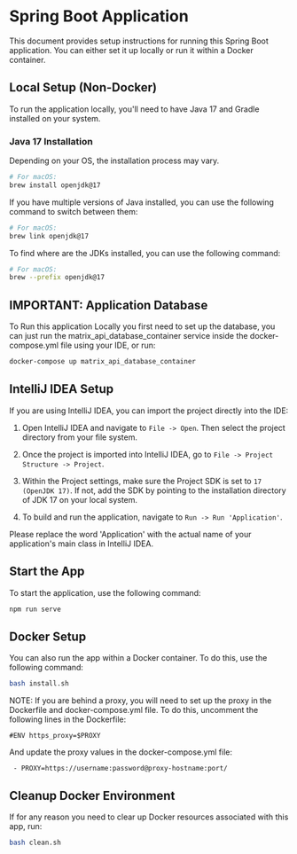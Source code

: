 # Spring Boot Application

This document provides setup instructions for running this Spring Boot application. You can either set it up locally or run it within a Docker container.

## Local Setup (Non-Docker)

To run the application locally, you'll need to have Java 17 and Gradle installed on your system.

### Java 17 Installation

Depending on your OS, the installation process may vary.

```bash
# For macOS:
brew install openjdk@17
```

If you have multiple versions of Java installed, you can use the following command to switch between them:

```bash
# For macOS:
brew link openjdk@17
```

To find where are the JDKs installed, you can use the following command:
```bash
# For macOS:
brew --prefix openjdk@17
```

## IMPORTANT: Application Database
To Run this application Locally you first need to set up the database, you can just run the
matrix_api_database_container service inside the docker-compose.yml file using your IDE, or
run:
```bash
docker-compose up matrix_api_database_container
```


## IntelliJ IDEA Setup

If you are using IntelliJ IDEA, you can import the project directly into the IDE:

1. Open IntelliJ IDEA and navigate to `File -> Open`. Then select the project directory from your file system.

2. Once the project is imported into IntelliJ IDEA, go to `File -> Project Structure -> Project`.

3. Within the Project settings, make sure the Project SDK is set to `17 (OpenJDK 17)`. If not, add the SDK by pointing to the installation directory of JDK 17 on your local system.

4. To build and run the application, navigate to `Run -> Run 'Application'`.

Please replace the word 'Application' with the actual name of your application's main class in IntelliJ IDEA.


## Start the App

To start the application, use the following command:

```bash
npm run serve
```


## Docker Setup

You can also run the app within a Docker container. To do this, use the following command:

```bash
bash install.sh
```

NOTE: If you are behind a proxy, you will need to set up the proxy in the Dockerfile and docker-compose.yml file.
To do this, uncomment the following lines in the Dockerfile:

```
#ENV https_proxy=$PROXY
```

And update the proxy values in the docker-compose.yml file:

```
 - PROXY=https://username:password@proxy-hostname:port/
```

## Cleanup Docker Environment

If for any reason you need to clear up Docker resources associated with this app, run:

```bash
bash clean.sh
```